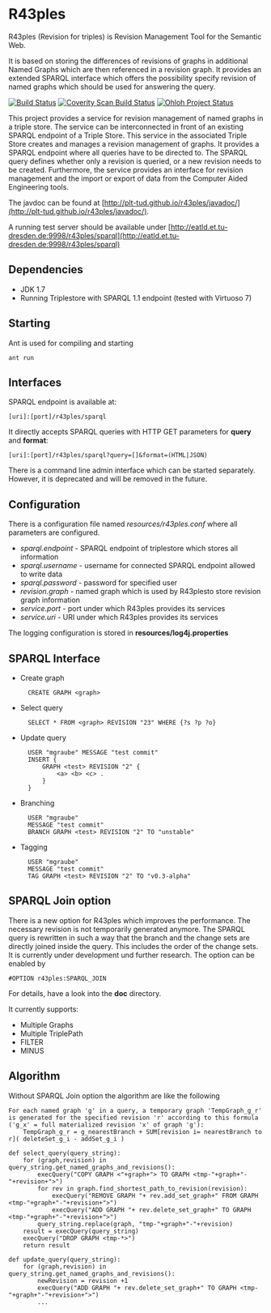 ---
---
R43ples
=======

R43ples (Revision for triples) is Revision Management Tool for the Semantic Web.

It is based on storing the differences of revisions of graphs in additional Named Graphs which are then referenced in a revision graph. It provides an extended SPARQL interface which offers the possibility specify revision of named graphs which should be used for answering the query.

[![Build Status](https://travis-ci.org/plt-tud/r43ples.png?branch=master)](https://travis-ci.org/plt-tud/r43ples)
[![Coverity Scan Build Status](https://scan.coverity.com/projects/2125/badge.svg)](https://scan.coverity.com/projects/2125)
[![Ohloh Project Status](https://www.ohloh.net/p/r43ples/widgets/project_thin_badge.gif)](https://www.ohloh.net/p/r43ples)


This project provides a service for revision management of named graphs in a triple store.
The service can be interconnected in front of an existing SPARQL endpoint of a Triple Store. 
This service in the associated Triple Store creates and manages a revision management of graphs. 
It provides a SPARQL endpoint where all queries have to be directed to. 
The SPARQL query defines whether only a revision is queried, or a new revision needs to be created. 
Furthermore, the service provides an interface for revision management and the import or export of data from the Computer Aided Engineering tools.

The javdoc can be found at [http://plt-tud.github.io/r43ples/javadoc/](http://plt-tud.github.io/r43ples/javadoc/).

A running test server should be available under [http://eatld.et.tu-dresden.de:9998/r43ples/sparql](http://eatld.et.tu-dresden.de:9998/r43ples/sparql)

Dependencies
------------
* JDK 1.7
* Running Triplestore with SPARQL 1.1 endpoint (tested with Virtuoso 7)


Starting
--------
Ant is used for compiling and starting

    ant run


Interfaces
---------
SPARQL endpoint is available at:

	[uri]:[port]/r43ples/sparql

It directly accepts SPARQL queries with HTTP GET parameters for **query** and **format**: 

    [uri]:[port]/r43ples/sparql?query=[]&format=(HTML|JSON)


There is a command line admin interface which can be started separately. However, it is deprecated and will be removed in the future.


Configuration
-------------
There is a configuration file named *resources/r43ples.conf* where all parameters are configured.
* *sparql.endpoint* - SPARQL endpoint of triplestore which stores all information
* *sparql.username* - username for connected SPARQL endpoint allowed to write data
* *sparql.password* - password for specified user
* *revision.graph* - named graph which is used by R43plesto store revision graph information
* *service.port* - port under which R43ples provides its services
* *service.uri* - URI under which R43ples provides its services

The logging configuration is stored in **resources/log4j.properties**

SPARQL Interface
----------------
* Create graph

		CREATE GRAPH <graph>
		
* Select query

		SELECT * FROM <graph> REVISION "23" WHERE {?s ?p ?o}
		
* Update query

		USER "mgraube" MESSAGE "test commit" 
		INSERT {
		    GRAPH <test> REVISION "2" {
		        <a> <b> <c> .
		    }
		}

* Branching

		USER "mgraube"
		MESSAGE "test commit"
		BRANCH GRAPH <test> REVISION "2" TO "unstable"
		
* Tagging

		USER "mgraube"
		MESSAGE "test commit"
		TAG GRAPH <test> REVISION "2" TO "v0.3-alpha"


SPARQL Join option
------------------
There is a new option for R43ples which improves the performance. The necessary revision is not temporarily generated anymore.
The SPARQL query is rewritten in such a way that the branch and the change sets are directly joined inside the query. This includes the order of the change sets.
It is currently under development und further research. The option can be enabled by
```
#OPTION r43ples:SPARQL_JOIN
```

For details, have a look into the **doc** directory.

It currently supports:
* Multiple Graphs
* Multiple TriplePath
* FILTER
* MINUS


Algorithm
-----------
Without SPARQL Join option the algorithm are like the following
```
For each named graph 'g' in a query, a temporary graph 'TempGraph_g_r' is generated for the specified revision 'r' according to this formula ('g_x' = full materialized revision 'x' of graph 'g'):
    TempGraph_g_r = g_nearestBranch + SUM[revision i= nearestBranch to r]( deleteSet_g_i - addSet_g_i )
```

```
def select_query(query_string):
    for (graph,revision) in query_string.get_named_graphs_and_revisions():   
        execQuery("COPY GRAPH <"+graph+"> TO GRAPH <tmp-"+graph+"-"+revision+">")
        for rev in graph.find_shortest_path_to_revision(revision):
            execQuery("REMOVE GRAPH "+ rev.add_set_graph+" FROM GRAPH <tmp-"+graph+"-"+revision+">")
            execQuery("ADD GRAPH "+ rev.delete_set_graph+" TO GRAPH <tmp-"+graph+"-"+revision+">")
        query_string.replace(graph, "tmp-"+graph+"-"+revision)
    result = execQuery(query_string)
    execQuery("DROP GRAPH <tmp-*>")
    return result
```
  
``` 
def update_query(query_string):
    for (graph,revision) in query_string.get_named_graphs_and_revisions():
        newRevision = revision +1
        execQuery("ADD GRAPH "+ rev.delete_set_graph+" TO GRAPH <tmp-"+graph+"-"+revision+">")
        ...
```
    
